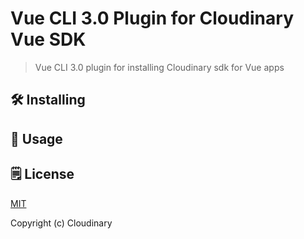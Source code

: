 # Vue CLI 3.0 Plugin for Cloudinary Vue SDK
> Vue CLI 3.0 plugin for installing Cloudinary sdk for Vue apps

## 🛠️ Installing

## 🚀 Usage

## 🗒️ License

[MIT](https://opensource.org/licenses/MIT)

Copyright (c) Cloudinary